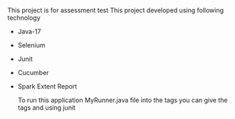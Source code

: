 This project is for assessment test
This project developed using following technology
* Java-17
* Selenium
* Junit
* Cucumber
* Spark Extent Report

  To run this application
   MyRunner.java file
  into the tags you can give the tags and using junit
